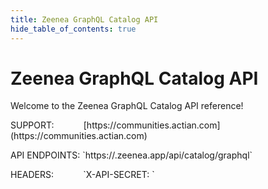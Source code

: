 ```yaml
---
title: Zeenea GraphQL Catalog API
hide_table_of_contents: true
---
```


<div class="api">

# Zeenea GraphQL Catalog API

Welcome to the Zeenea GraphQL Catalog API reference!

<div class="api-info">
    <p class="api-row"><span class="api-col1">SUPPORT:&nbsp;&nbsp;&nbsp;&nbsp;&nbsp;&nbsp;&nbsp;&nbsp;&nbsp;&nbsp;&nbsp;</span> <span class="api-col2">[https://communities.actian.com](https://communities.actian.com)</span></p>
    <p class="api-row"><span class="api-col1">API ENDPOINTS:</span> <span class="api-col2">`https://<your_tenant>.zeenea.app/api/catalog/graphql`</span></p>
    <p class="api-row"><span class="api-col1">HEADERS:&nbsp;&nbsp;&nbsp;&nbsp;&nbsp;&nbsp;&nbsp;&nbsp;&nbsp;&nbsp;&nbsp;</span> <span class="api-col2">`X-API-SECRET: <YOUR_API_SECRET_HERE>`</span></p>
</div>

<br /><br /><br /><br />
</div>
